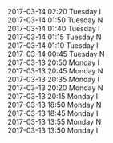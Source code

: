 2017-03-14 02:20 Tuesday  I  
2017-03-14 01:50 Tuesday  N  
2017-03-14 01:40 Tuesday  I  
2017-03-14 01:15 Tuesday  N  
2017-03-14 01:10 Tuesday  I  
2017-03-14 00:45 Tuesday  N  
2017-03-13 20:50 Monday  I  
2017-03-13 20:45 Monday  N  
2017-03-13 20:35 Monday  I  
2017-03-13 20:20 Monday  N  
2017-03-13 20:15 Monday  I  
2017-03-13 18:50 Monday  N  
2017-03-13 18:45 Monday  I  
2017-03-13 13:55 Monday  N  
2017-03-13 13:50 Monday  I  

